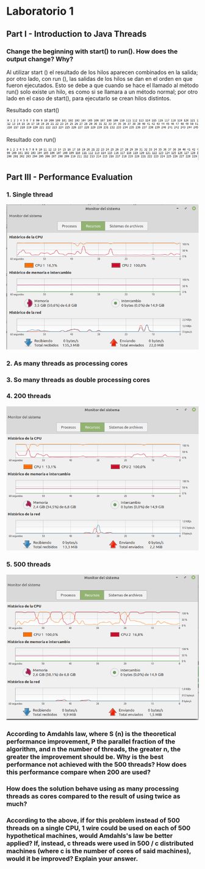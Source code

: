 # Laboratorio 1

## Part I - Introduction to Java Threads

### Change the beginning with start() to run(). How does the output change? Why?

Al utilizar start () el resultado de los hilos aparecen combinados en la salida; por otro lado, con run (), las salidas de los hilos se dan en el orden en que fueron ejecutados. Esto se debe a que cuando se hace el llamado al método run() solo existe un hilo, es como si se llamara a un método normal; por otro lado en el caso de start(), para ejecutarlo se crean hilos distintos.

Resultado con start()

![](https://github.com/migue1994/ARSW-LAB-01/blob/master/img/start.png)

Resultado con run()

![](https://github.com/migue1994/ARSW-LAB-01/blob/master/img/run.png)

## Part III - Performance Evaluation

### 1. Single thread

![](https://github.com/migue1994/ARSW-LAB-01/blob/master/img/caso1.png)

### 2. As many threads as processing cores

### 3. So many threads as double processing cores

### 4. 200 threads

![](https://github.com/migue1994/ARSW-LAB-01/blob/master/img/caso2.png)

### 5. 500 threads 

![](https://github.com/migue1994/ARSW-LAB-01/blob/master/img/caso3.png)

### According to Amdahls law, where S (n) is the theoretical performance improvement, P the parallel fraction of the algorithm, and n the number of threads, the greater n, the greater the improvement should be. Why is the best performance not achieved with the 500 threads? How does this performance compare when 200 are used?

### How does the solution behave using as many processing threads as cores compared to the result of using twice as much?

### According to the above, if for this problem instead of 500 threads on a single CPU, 1 wire could be used on each of 500 hypothetical machines, would Amdahls's law be better applied? If, instead, c threads were used in 500 / c distributed machines (where c is the number of cores of said machines), would it be improved? Explain your answer.
